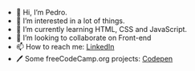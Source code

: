 - 👋 Hi, I’m Pedro.
- 👀 I’m interested in a lot of things.
- 🌱 I’m currently learning HTML, CSS and JavaScript.
- 💞️ I’m looking to collaborate on Front-end
- 📫 How to reach me: <a href="https://www.linkedin.com/in/pedro-monteiro-218930189/" target="_blank" rel="noreferrer noopener">LinkedIn</a>
- 🖊️ Some freeCodeCamp.org projects: <a href="https://codepen.io/montteiropedro" target="_blank" rel="noreferrer noopener">Codepen</a>

<!---
montteiropedro/montteiropedro is a ✨ special ✨ repository because its `README.md` (this file) appears on your GitHub profile.
You can click the Preview link to take a look at your changes.
--->
